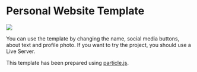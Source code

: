 # Personal Website Template

<img src= "https://img.imageupload.net/2020/09/24/websitephoto00.png" style="float:center"></img>

You can use the template by changing the name, social media buttons, about text and profile photo.
If you want to try the project, you should use a Live Server.

This template has been prepared using <a href="https://github.com/VincentGarreau/particles.js/">particle.js</a>.


